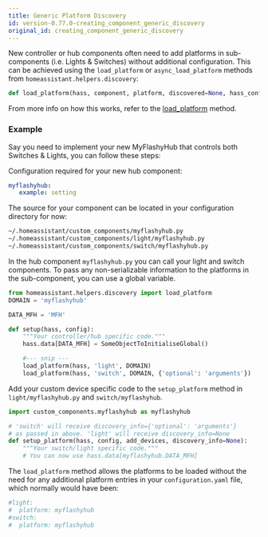 ```yaml
---
title: Generic Platform Discovery
id: version-0.77.0-creating_component_generic_discovery
original_id: creating_component_generic_discovery
---
```


New controller or hub components often need to add platforms in sub-components (i.e. Lights & Switches) without additional configuration.
This can be achieved using the `load_platform` or `async_load_platform` methods from `homeassistant.helpers.discovery`:

```python
def load_platform(hass, component, platform, discovered=None, hass_config=None)
```

From more info on how this works, refer to the [load_platform](https://github.com/home-assistant/home-assistant/blob/dev/homeassistant/helpers/discovery.py#L136) method.

### Example

Say you need to implement your new MyFlashyHub that controls both Switches & Lights, you can follow these steps:

Configuration required for your new hub component:

```yaml
myflashyhub:
   example: setting
```

The source for your component can be located in your configuration directory for now:

```bash
~/.homeassistant/custom_components/myflashyhub.py
~/.homeassistant/custom_components/light/myflashyhub.py
~/.homeassistant/custom_components/switch/myflashyhub.py
```

In the hub component `myflashyhub.py` you can call your light and switch components. To pass any non-serializable information to the platforms in the sub-component, you can use a global variable.

```python
from homeassistant.helpers.discovery import load_platform
DOMAIN = 'myflashyhub'

DATA_MFH = 'MFH'

def setup(hass, config):
    """Your controller/hub specific code."""
    hass.data[DATA_MFH] = SomeObjectToInitialiseGlobal()

    #--- snip ---
    load_platform(hass, 'light', DOMAIN)
    load_platform(hass, 'switch', DOMAIN, {'optional': 'arguments'})
```

Add your custom device specific code to the `setup_platform` method in `light/myflashyhub.py` and `switch/myflashyhub`.

```python
import custom_components.myflashyhub as myflashyhub

# 'switch' will receive discovery_info={'optional': 'arguments'}
# as passed in above. 'light' will receive discovery_info=None
def setup_platform(hass, config, add_devices, discovery_info=None):
    """Your switch/light specific code."""
    # You can now use hass.data[myflashyhub.DATA_MFH]
```


The `load_platform` method allows the platforms to be loaded without the need for any additional platform entries in your `configuration.yaml` file, which normally would have been:

```yaml
#light:
#  platform: myflashyhub
#switch:
#  platform: myflashyhub
```
